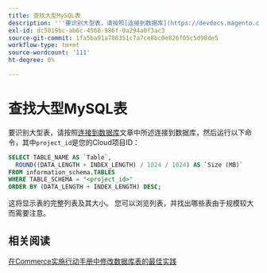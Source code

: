 ```yaml
---
title: 查找大型MySQL表
description: '''要识别大型表，请按照[连接到数据库](https://devdocs.magento.com/cloud/project/project-conf-files_services-mysql.html#connect-to-the-database)文章中的说明连接到数据库，然后运行以下命令，其中''project_id''是您的Cloud项目ID：'''
exl-id: dc5019bc-ab6c-4568-986f-0a294a0f3ac3
source-git-commit: 1fa5ba91a788351c7a7ce8bc0e826f05c5d98de5
workflow-type: tm+mt
source-wordcount: '111'
ht-degree: 0%

---
```


# 查找大型MySQL表

要识别大型表，请按照[连接到数据库](https://devdocs.magento.com/cloud/project/project-conf-files_services-mysql.html#connect-to-the-database)文章中所述连接到数据库，然后运行以下命令，其中`project_id`是您的Cloud项目ID：

```sql
SELECT TABLE_NAME AS `Table`,
  ROUND((DATA_LENGTH + INDEX_LENGTH) / 1024 / 1024) AS `Size (MB)`
FROM information_schema.TABLES
WHERE TABLE_SCHEMA = "<project_id>"
ORDER BY (DATA_LENGTH + INDEX_LENGTH) DESC;
```

这将显示表的完整列表及其大小。 您可以浏览列表，并找出哪些表由于规模较大而需要注意。

## 相关阅读

[在Commerce实施行动手册中修改数据库表的最佳实践](https://experienceleague.adobe.com/en/docs/commerce-operations/implementation-playbook/best-practices/development/modifying-core-and-third-party-tables#why-adobe-recommends-avoiding-modifications)
